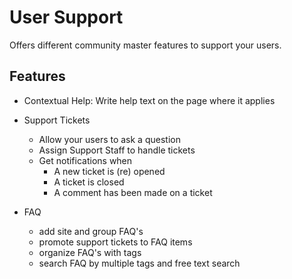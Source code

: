 User Support
============

Offers different community master features to support your users.

Features
-----------

- Contextual Help: Write help text on the page where it applies
 
- Support Tickets
	- Allow your users to ask a question
	- Assign Support Staff to handle tickets
	- Get notifications when
		- A new ticket is (re) opened
		- A ticket is closed
		- A comment has been made on a ticket
 
- FAQ
	- add site and group FAQ's
	- promote support tickets to FAQ items
	- organize FAQ's with tags
	- search FAQ by multiple tags and free text search
